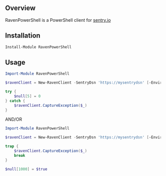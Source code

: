 Overview
--------

RavenPowerShell is a PowerShell client for [sentry.io](https://sentry.io/welcome/)

Installation
-----

```powershell
Install-Module RavenPowerShell
```

Usage
-----

```powershell
Import-Module RavenPowerShell

$ravenClient = New-RavenClient -SentryDsn 'https://mysentrydsn' [-Environment myEnvironmentName]

try {
    $null[5] = 0
} catch {
    $ravenClient.CaptureException($_)
}
```

AND/OR

```powershell
Import-Module RavenPowerShell

$ravenClient = New-RavenClient -SentryDsn 'https://mysentrydsn' [-Environment myEnvironmentName]

trap {
    $ravenClient.CaptureException($_)
    break
}

$null[1000] = $true
```

